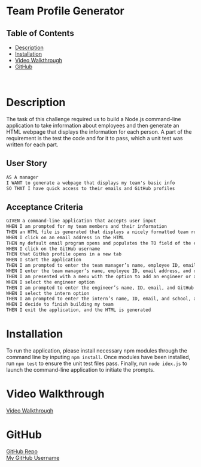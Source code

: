 # Team Profile Generator

## Table of Contents
* [Description](#description)
* [Installation](#installation)
* [Video Walkthrough](#video-walkthrough)
* [GitHub](#github)

<br/>

# Description
The task of this challenge required us to build a Node.js command-line application to take information about employees and then generate an HTML webpage that displays the information for each person. A part of the requirement is the test the code and for it to pass, which a unit test was written for each part.

## User Story

```md
AS A manager
I WANT to generate a webpage that displays my team's basic info
SO THAT I have quick access to their emails and GitHub profiles
```

## Acceptance Criteria

```md
GIVEN a command-line application that accepts user input
WHEN I am prompted for my team members and their information
THEN an HTML file is generated that displays a nicely formatted team roster based on user input
WHEN I click on an email address in the HTML
THEN my default email program opens and populates the TO field of the email with the address
WHEN I click on the GitHub username
THEN that GitHub profile opens in a new tab
WHEN I start the application
THEN I am prompted to enter the team manager’s name, employee ID, email address, and office number
WHEN I enter the team manager’s name, employee ID, email address, and office number
THEN I am presented with a menu with the option to add an engineer or an intern or to finish building my team
WHEN I select the engineer option
THEN I am prompted to enter the engineer’s name, ID, email, and GitHub username, and I am taken back to the menu
WHEN I select the intern option
THEN I am prompted to enter the intern’s name, ID, email, and school, and I am taken back to the menu
WHEN I decide to finish building my team
THEN I exit the application, and the HTML is generated
```

# Installation
To run the application, please install necessary npm modules through the command line by inputing `npm install`. Once modules have been installed, run `npm test` to ensure the unit test files pass. Finally, run `node idex.js` to launch the command-line application to initiate the prompts. 

# Video Walkthrough
[Video Walkthrough](https://drive.google.com/file/d/1EC6p1RykKr6fiKShHWv_o1_dkYy-n5ex/view)

# GitHub
[GitHub Repo](https://github.com/ehliao/Team-Profile-Generator)
<br/>
[My GitHub Username](https://github.com/ehliao)

